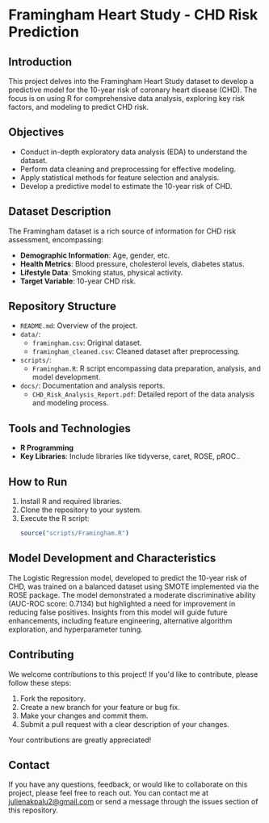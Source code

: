 # Framingham Heart Study - CHD Risk Prediction

## Introduction
This project delves into the Framingham Heart Study dataset to develop a predictive model for the 10-year risk of coronary heart disease (CHD). The focus is on using R for comprehensive data analysis, exploring key risk factors, and modeling to predict CHD risk.

## Objectives
- Conduct in-depth exploratory data analysis (EDA) to understand the dataset.
- Perform data cleaning and preprocessing for effective modeling.
- Apply statistical methods for feature selection and analysis.
- Develop a predictive model to estimate the 10-year risk of CHD.

## Dataset Description
The Framingham dataset is a rich source of information for CHD risk assessment, encompassing:
- **Demographic Information**: Age, gender, etc.
- **Health Metrics**: Blood pressure, cholesterol levels, diabetes status.
- **Lifestyle Data**: Smoking status, physical activity.
- **Target Variable**: 10-year CHD risk.
  
## Repository Structure
- `README.md`: Overview of the project.
- `data/`:
  - `framingham.csv`: Original dataset.
  - `framingham_cleaned.csv`: Cleaned dataset after preprocessing.
- `scripts/`: 
  - `Framingham.R`: R script encompassing data preparation, analysis, and model development.
- `docs/`: Documentation and analysis reports.
  - `CHD_Risk_Analysis_Report.pdf`: Detailed report of the data analysis and modeling process.

## Tools and Technologies
- **R Programming**
- **Key Libraries**: Include libraries like tidyverse, caret, ROSE, pROC..

## How to Run
1. Install R and required libraries.
2. Clone the repository to your system.
3. Execute the R script:
   ```R
   source("scripts/Framingham.R")

## Model Development and Characteristics
The Logistic Regression model, developed to predict the 10-year risk of CHD, was trained on a balanced dataset using SMOTE implemented via the ROSE package. The model demonstrated a moderate discriminative ability (AUC-ROC score: 0.7134) but highlighted a need for improvement in reducing false positives. Insights from this model will guide future enhancements, including feature engineering, alternative algorithm exploration, and hyperparameter tuning.

## Contributing
We welcome contributions to this project! If you'd like to contribute, please follow these steps:
1. Fork the repository.
2. Create a new branch for your feature or bug fix.
3. Make your changes and commit them.
4. Submit a pull request with a clear description of your changes.

Your contributions are greatly appreciated!

## Contact
If you have any questions, feedback, or would like to collaborate on this project, please feel free to reach out. You can contact me at julienakpalu2@gmail.com or send a message through the issues section of this repository.
